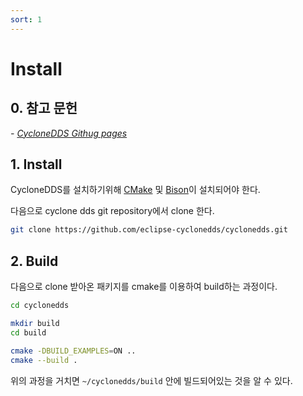 ```yaml
---
sort: 1
---
```


# Install

## 0. 참고 문헌
*- [CycloneDDS Githug pages](https://github.com/eclipse-cyclonedds/cyclonedds)*

## 1. Install

CycloneDDS를 설치하기위해 [CMake](https://cmake.org/download/) 및 [Bison](https://www.gnu.org/software/bison/)이 설치되어야 한다.

다음으로 cyclone dds git repository에서 clone 한다.

```bash
git clone https://github.com/eclipse-cyclonedds/cyclonedds.git
```

## 2. Build

다음으로 clone 받아온 패키지를 cmake를 이용하여 build하는 과정이다.

```bash
cd cyclonedds

mkdir build
cd build

cmake -DBUILD_EXAMPLES=ON ..
cmake --build .
```

위의 과정을 거치면 `~/cyclonedds/build` 안에 빌드되어있는 것을 알 수 있다.